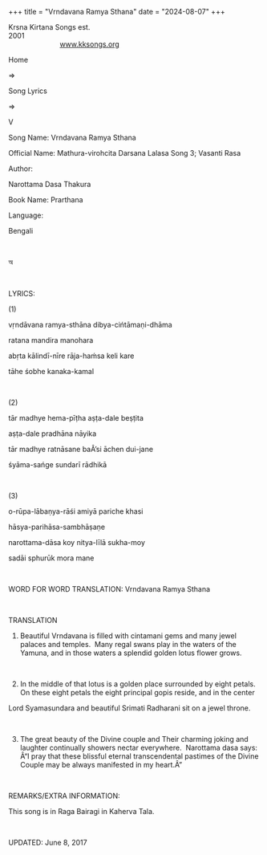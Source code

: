 +++ 
title = "Vrndavana Ramya Sthana"
date = "2024-08-07"
+++

Krsna Kirtana Songs est.
2001                                                                                                                                    
            
www.kksongs.org








Home
 
⇒
 
Song Lyrics
 
⇒
 
V


Song Name: Vrndavana Ramya Sthana


Official Name: Mathura-virohcita Darsana Lalasa
Song 3; Vasanti Rasa


Author:

Narottama
Dasa Thakura


Book
Name: 
Prarthana


Language:

Bengali


 








অ


















 


LYRICS:


(1)


vṛndāvana
ramya-sthāna dibya-cińtāmaṇi-dhāma


ratana
mandira manohara


abṛta
kālindī-nīre rāja-haḿsa keli kare


tāhe
śobhe kanaka-kamal


 


(2) 


tār
madhye hema-pīṭha aṣṭa-dale beṣṭita


aṣṭa-dale
pradhāna nāyika


tār
madhye ratnāsane baÂ’si āchen dui-jane


śyāma-sańge
sundarī rādhikā


 


(3)


o-rūpa-lābaṇya-rāśi
amiyā pariche khasi


hāsya-parihāsa-sambhāṣaṇe


narottama-dāsa
koy nitya-līlā sukha-moy


sadāi
sphurūk mora mane


 


WORD FOR WORD TRANSLATION: 
Vrndavana Ramya
Sthana


 


TRANSLATION


1) Beautiful
Vrndavana is filled with cintamani gems and many jewel palaces and
temples.  Many regal swans play in the waters of the Yamuna, and in those
waters a splendid golden lotus flower grows.


 


2) In the
middle of that lotus is a golden place surrounded by eight petals.  On
these eight petals the eight principal gopis reside, and in the 
center

Lord Syamasundara and beautiful Srimati Radharani sit on a jewel throne.


 


3) The great
beauty of the Divine couple and Their charming joking and laughter continually
showers nectar everywhere.  Narottama dasa says: Â“I pray that these
blissful eternal transcendental pastimes of the Divine Couple may be always
manifested in my heart.Â”


 


REMARKS/EXTRA INFORMATION:


This
song is in Raga Bairagi in Kaherva Tala.


 


UPDATED:
 June 8, 2017